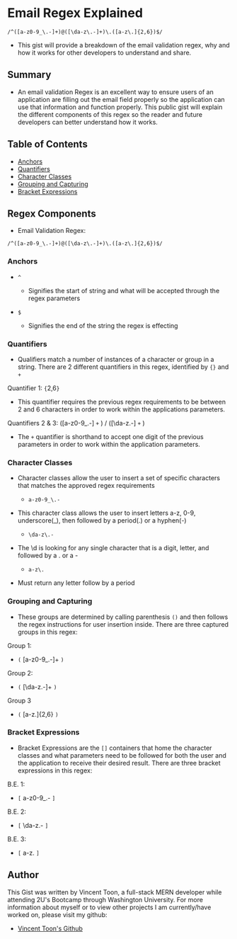# Email Regex Explained

`/^([a-z0-9_\.-]+)@([\da-z\.-]+)\.([a-z\.]{2,6})$/`

- This gist will provide a breakdown of the email validation regex, why and how it works for other developers to understand and share.

## Summary

- An email validation Regex is an excellent way to ensure users of an application are filling out the email field properly so the application can use that information and function properly. This public gist will explain the different components of this regex so the reader and future developers can better understand how it works.

## Table of Contents

- [Anchors](#anchors)
- [Quantifiers](#quantifiers)
- [Character Classes](#character-classes)
- [Grouping and Capturing](#grouping-and-capturing)
- [Bracket Expressions](#bracket-expressions)

## Regex Components

- Email Validation Regex:

`/^([a-z0-9_\.-]+)@([\da-z\.-]+)\.([a-z\.]{2,6})$/`

### Anchors

- `^`

  - Signifies the start of string and what will be accepted through the regex parameters

- `$`
  - Signifies the end of the string the regex is effecting

### Quantifiers

- Qualifiers match a number of instances of a character or group in a string. There are 2 different quantifiers in this regex, identified by `{}` and `+`

Quantifier 1:
`{`2,6`}`

- This quantifier requires the previous regex requirements to be between 2 and 6 characters in order to work within the applications parameters.

Quantifiers 2 & 3:
([a-z0-9_\.-] `+` ) / ([\da-z\.-] `+` )

- The `+` quantifier is shorthand to accept one digit of the previous parameters in order to work within the application parameters.

### Character Classes

- Character classes allow the user to insert a set of specific characters that matches the approved regex requirements

  - `a-z0-9_\.-`

- This character class allows the user to insert letters a-z, 0-9, underscore(\_), then followed by a period(.) or a hyphen(-)

  - `\da-z\.-`

- The \d is looking for any single character that is a digit, letter, and followed by a . or a -

  - `a-z\.`

- Must return any letter follow by a period

### Grouping and Capturing

- These groups are determined by calling parenthesis `()` and then follows the regex instructions for user insertion inside. There are three captured groups in this regex:

Group 1:

- `(` [a-z0-9_\.-]+ `)`

Group 2:

- `(` [\da-z\.-]+ `)`

Group 3

- `(` [a-z\.]{2,6} `)`

### Bracket Expressions

- Bracket Expressions are the `[]` containers that home the character classes and what parameters need to be followed for both the user and the application to receive their desired result. There are three bracket expressions in this regex:

B.E. 1:

- `[` a-z0-9\_\.- `]`

B.E. 2:

- `[` \da-z\.- `]`

B.E. 3:

- `[` a-z\. `]`

## Author

This Gist was written by Vincent Toon, a full-stack MERN developer while attending 2U's Bootcamp through Washington University. For more information about myself or to view other projects I am currently/have worked on, please visit my github:

- [Vincent Toon's Github](https://github.com/Vincenttoon)
